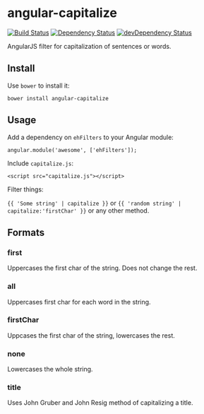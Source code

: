 # angular-capitalize

[![Build Status](https://travis-ci.org/egilkh/angular-capitalize.svg)](https://travis-ci.org/egilkh/angular-capitalize)
[![Dependency Status](https://david-dm.org/egilkh/angular-capitalize.svg)](https://david-dm.org/egilkh/angular-capitalize)
[![devDependency Status](https://david-dm.org/egilkh/angular-capitalize/dev-status.svg)](https://david-dm.org/egilkh/angular-capitalize#info=devDependencies)

AngularJS filter for capitalization of sentences or words.

## Install

Use `bower` to install it:

`bower install angular-capitalize`

## Usage

Add a dependency on `ehFilters` to your Angular module:

`angular.module('awesome', ['ehFilters']);`

Include `capitalize.js`:

`<script src="capitalize.js"></script>`

Filter things:

`{{ 'Some string' | capitalize }}` or `{{ 'random string' | capitalize:'firstChar' }}` or any other method.

## Formats

### first

Uppercases the first char of the string. Does not change the rest.

### all

Uppercases first char for each word in the string.

### firstChar

Uppcases the first char of the string, lowercases the rest.

### none

Lowercases the whole string.

### title

Uses John Gruber and John Resig method of capitalizing a title.
